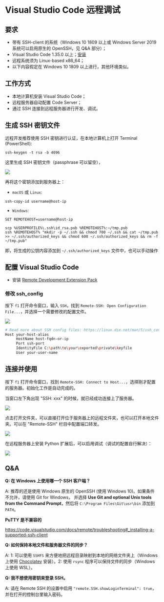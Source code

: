 # Visual Studio Code 远程调试

## 要求
* 带有 SSH-client 的系统（Windows 10 1809 以上或 Windows Server 2019 系统可以启用原生的 OpenSSH，见 Q&A 部分）；
* Visual Studio Code 1.35.0 以上；[安装](https://code.visualstudio.com/)
* 远程系统须为 Linux-based x86_64；
* 以下内容假定在 Windows 10 1809 以上进行，其他环境类似。

## 工作方式
* 本地计算机安装 Visual Studio Code；
* 远程服务器自动配置 Code Server；
* 通过 SSH 连接到远程服务器进行开发、调试。

## 生成 SSH 密钥文件
远程开发推荐使用 SSH 密钥进行认证，在本地计算机上打开 Terminal (PowerShell):
```posh
ssh-keygen -t rsa -b 4096
```
这里生成 SSH 密钥文件（passphrase 可以留空），

![](https://i.loli.net/2019/06/10/5cfe00cb8023676767.png)

再将这个密钥添加到服务器上：
* `macOS` 或 `Linux`:
```posh
ssh-copy-id username@host-ip
```
* `Windows`:
```posh
SET REMOTEHOST=username@host-ip

scp %USERPROFILE%\.ssh\id_rsa.pub %REMOTEHOST%:~/tmp.pub
ssh %REMOTEHOST% "mkdir -p ~/.ssh && chmod 700 ~/.ssh && cat ~/tmp.pub >> ~/.ssh/authorized_keys && chmod 600 ~/.ssh/authorized_keys && rm -f ~/tmp.pub"
```
即，将生成的公钥内容添加到 `~/.ssh/authorized_keys` 文件中，也可以手动操作

## 配置 Visual Studio Code
* 安装 [Remote Development Extension Pack](https://marketplace.visualstudio.com/items?itemName=ms-vscode-remote.vscode-remote-extensionpack)
### 修改 ssh_config
按下 `f1` 打开命令窗口，输入 `SSH`，找到 `Remote-SSH: Open Configuration File...`，并选择一个需要修改的配置文件。

![](https://i.loli.net/2019/06/10/5cfdfc35536e852460.jpg)

```bash
# Read more about SSH config files: https://linux.die.net/man/5/ssh_config
Host your-host-alias
     HostName host-fqdn-or-ip
     Port ssh-port
     IdentityFile C:\path\to\your\exported\private\keyfile
     User your-user-name
```

## 连接并使用
按下 `f1` 打开命令窗口，找到 `Remote-SSH: Connect to Host...`，选择刚才配置的服务器。初始化工作是自动完成的。

当窗口左下角出现 "SSH: xxx" 的时候，就已经成功连接上了服务器。

![](https://i.loli.net/2019/06/10/5cfdfc941d68c91056.jpg)

点击打开文件夹，可以直接打开位于服务器上的远程文件夹，也可以打开本地文件夹。可以在 "Remote-SSH" 栏目中配置端口转发。

![](https://i.loli.net/2019/06/10/5cfdfcb6c0b0d15041.jpg)

在远程服务器上安装 Python 扩展后，可以启用调试（调试的配置自行解决）：

![](https://i.loli.net/2019/06/10/5cfdfcce8382426219.jpg)

## Q&A

**Q: 在 Windows 上使用哪一个 SSH 客户端？**

A: 推荐的还是使用 Windows 原生的 OpenSSH (使用 Windows 10)。如果条件不允许，请使用 Git for Windows，
并选择 **Use Git and optional Unix tools from the Command Prompt**，然后将 `C:\Program Files\Git\usr\bin` 添加到 `PATH`。

**PuTTY 是不兼容的**

https://code.visualstudio.com/docs/remote/troubleshooting#_installing-a-supported-ssh-client


**Q: 如何保持本地文件和服务器文件的同步？**

A: 1: 可以使用 `SSHFS` 来方便地把远程目录映射到本地的网络文件夹上（Windows 上使用 [Chocolatey](https://chocolatey.org/) 安装）。2: 使用 `rsync` 程序可以保持文件的同步（Windows 上使用 WSL）。

**Q: 我不想使用密钥来登录 SSH。**

A: 请在 Remote SSH 的设置中启用 `"remote.SSH.showLoginTerminal": true`，并在打开的控制台里输入密码。
